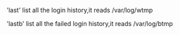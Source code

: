 'last' list all the login history,it reads /var/log/wtmp

'lastb' list all the failed login history,it reads /var/log/btmp
